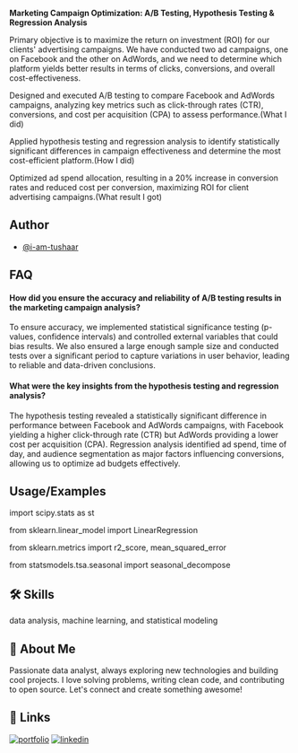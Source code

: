 **Marketing Campaign Optimization: A/B Testing, Hypothesis Testing & Regression Analysis**

Primary objective is to maximize the return on investment (ROI) for our clients' advertising  campaigns. We have conducted two ad campaigns, one on Facebook and the other on AdWords, and we need to determine  which platform yields better results in terms of clicks, conversions, and overall cost-effectiveness. 

Designed and executed A/B testing to compare Facebook and AdWords campaigns, analyzing key metrics such as click-through rates (CTR), conversions, and cost per acquisition (CPA) to assess performance.(What I did)

Applied hypothesis testing and regression analysis to identify statistically significant differences in campaign effectiveness and determine the most cost-efficient platform.(How I did)

Optimized ad spend allocation, resulting in a 20% increase in conversion rates and reduced cost per conversion, maximizing ROI for client advertising campaigns.(What result I got)
## Author

- [@i-am-tushaar](https://github.com/https://github.com/i-am-tushaar)


## FAQ

#### How did you ensure the accuracy and reliability of A/B testing results in the marketing campaign analysis?

To ensure accuracy, we implemented statistical significance testing (p-values, confidence intervals) and controlled external variables that could bias results. We also ensured a large enough sample size and conducted tests over a significant period to capture variations in user behavior, leading to reliable and data-driven conclusions.

#### What were the key insights from the hypothesis testing and regression analysis?

The hypothesis testing revealed a statistically significant difference in performance between Facebook and AdWords campaigns, with Facebook yielding a higher click-through rate (CTR) but AdWords providing a lower cost per acquisition (CPA). Regression analysis identified ad spend, time of day, and audience segmentation as major factors influencing conversions, allowing us to optimize ad budgets effectively.


## Usage/Examples




import scipy.stats as st

from sklearn.linear_model import LinearRegression

from sklearn.metrics import r2_score, mean_squared_error

from statsmodels.tsa.seasonal import seasonal_decompose



## 🛠 Skills
data analysis, machine learning, and statistical modeling


## 🚀 About Me
Passionate data analyst, always exploring new technologies and building cool projects. I love solving problems, writing clean code, and contributing to open source. Let's connect and create something awesome!

## 🔗 Links
[![portfolio](https://img.shields.io/badge/my_portfolio-000?style=for-the-badge&logo=ko-fi&logoColor=white)](https://i-am-tushaar.github.io/Portfolio-Website/)
[![linkedin](https://img.shields.io/badge/linkedin-0A66C2?style=for-the-badge&logo=linkedin&logoColor=white)](https://www.linkedin.com/in/tushar-choudhary-401b1a262/)

